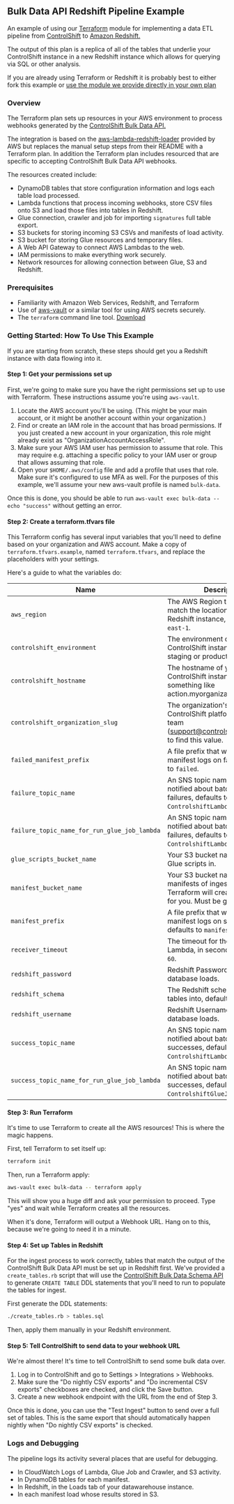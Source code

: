 ## Bulk Data API Redshift Pipeline Example
An example of using our [Terraform](https://www.terraform.io/) module for implementing a data ETL pipeline from [ControlShift](https://www.controlshiftlabs.com) to [Amazon Redshift.](https://aws.amazon.com/redshift/)

The output of this plan is a replica of all of the tables that underlie your ControlShift instance in a new Redshift instance which allows
for querying via SQL or other analysis.

If you are already using Terraform or Redshift it is probably best to either fork this example or [use the module we provide directly in your own plan](https://registry.terraform.io/modules/controlshift/controlshift-redshift-sync/aws/)

### Overview

The Terraform plan sets up resources in your AWS environment to process webhooks generated by the [ControlShift Bulk Data API.](https://developers.controlshiftlabs.com/#bulk-data)

The integration is based on the [aws-lambda-redshift-loader](https://github.com/awslabs/aws-lambda-redshift-loader) provided by
AWS but replaces the manual setup steps from their README with a Terraform plan. In addition the Terraform plan includes
resourced that are specific to accepting ControlShift Bulk Data API webhooks.

The resources created include:

- DynamoDB tables that store configuration information and logs each table load processed.
- Lambda functions that process incoming webhooks, store CSV files onto S3 and load those files into tables in Redshift.
- Glue connection, crawler and job for importing `signatures` full table export.
- S3 buckets for storing incoming S3 CSVs and manifests of load activity.
- S3 bucket for storing Glue resources and temporary files.
- A Web API Gateway to connect AWS Lambdas to the web.
- IAM permissions to make everything work securely.
- Network resources for allowing connection between Glue, S3 and Redshift.

### Prerequisites

- Familiarity with Amazon Web Services, Redshift, and Terraform
- Use of [aws-vault](https://github.com/99designs/aws-vault) or a similar tool for using AWS secrets securely.
- The `terraform` command line tool. [Download](https://www.terraform.io/downloads.html)

### Getting Started: How To Use This Example

If you are starting from scratch, these steps should get you a Redshift instance with data flowing into it.

#### Step 1: Get your permissions set up

First, we're going to make sure you have the right permissions set up to use with Terraform. These instructions assume you're using `aws-vault`.

1. Locate the AWS account you'll be using. (This might be your main account, or it might be another account within your organization.)
2. Find or create an IAM role in the account that has broad permissions. If you just created a new account in your organization, this role might already exist as "OrganizationAccountAccessRole".
3. Make sure your AWS IAM user has permission to assume that role. This may require e.g. attaching a specific policy to your IAM user or group that allows assuming that role.
4. Open your `$HOME/.aws/config` file and add a profile that uses that role. Make sure it's configured to use MFA as well. For the purposes of this example, we'll assume your new aws-vault profile is named `bulk-data`.

Once this is done, you should be able to run `aws-vault exec bulk-data -- echo "success"` without getting an error.

#### Step 2: Create a terraform.tfvars file

This Terraform config has several input variables that you'll need to define based on your organization and AWS account. Make a copy of `terraform.tfvars.example`, named `terraform.tfvars`, and replace the placeholders with your settings.

Here's a guide to what the variables do:

Name | Description
------------ | -------------
`aws_region` | The AWS Region to use. Should match the location of your Redshift instance, defaults to `us-east-1`.
`controlshift_environment` | The environment of your ControlShift instance. Either staging or production.
`controlshift_hostname` | The hostname of your ControlShift instance. Likely to be something like action.myorganization.org.
`controlshift_organization_slug` | The organization's slug in ControlShift platform. Ask support team (support@controlshiftlabs.com) to find this value.
`failed_manifest_prefix` | A file prefix that will be used for manifest logs on failure, defaults to `failed`.
`failure_topic_name` | An SNS topic name that will be notified about batch processing failures, defaults to `ControlshiftLambdaLoaderFailure`.
`failure_topic_name_for_run_glue_job_lambda` | An SNS topic name that will be notified about batch processing failures, defaults to `ControlshiftLambdaLoaderFailure`.
`glue_scripts_bucket_name` | Your S3 bucket name to store Glue scripts in.
`manifest_bucket_name` | Your S3 bucket name to store manifests of ingests processed in. Terraform will create this bucket for you. Must be globally unique.
`manifest_prefix` | A file prefix that will be used for manifest logs on success, defaults to `manifests`.
`receiver_timeout` | The timeout for the receiving Lambda, in seconds, defaults to `60`.
`redshift_password` | Redshift Password to use for database loads.
`redshift_schema` | The Redshift schema to load tables into, defaults to `public`.
`redshift_username` | Redshift Username to use for database loads.
`success_topic_name` | An SNS topic name that will be notified about batch processing successes, defaults to `ControlshiftLambdaLoaderSuccess`.
`success_topic_name_for_run_glue_job_lambda` | An SNS topic name that will be notified about batch processing successes, defaults to `ControlshiftGlueJobSuccess`.

#### Step 3: Run Terraform

It's time to use Terraform to create all the AWS resources! This is where the magic happens.

First, tell Terraform to set itself up:

```bash
terraform init
```

Then, run a Terraform apply:

```bash
aws-vault exec bulk-data -- terraform apply
```

This will show you a huge diff and ask your permission to proceed. Type "yes" and wait while Terraform creates all the resources.

When it's done, Terraform will output a Webhook URL. Hang on to this, because we're going to need it in a minute.

#### Step 4: Set up Tables in Redshift

For the ingest process to work correctly, tables that match the output of the ControlShift Bulk Data API must be set up
in Redshift first. We've provided a `create_tables.rb` script that will use the [ControlShift
Bulk Data Schema API](https://developers.controlshiftlabs.com/#bulk-data-schema) to generate `CREATE TABLE` DDL statements
that you'll need to run to populate the tables for ingest.

First generate the DDL statements:
```bash
./create_tables.rb > tables.sql
```

Then, apply them manually in your Redshift environment.

#### Step 5: Tell ControlShift to send data to your webhook URL

We're almost there! It's time to tell ControlShift to send some bulk data over.

1. Log in to ControlShift and go to Settings > Integrations > Webhooks.
2. Make sure the "Do nightly CSV exports" and "Do incremental CSV exports" checkboxes are checked, and click the Save button.
3. Create a new webhook endpoint with the URL from the end of Step 3.


Once this is done, you can use the "Test Ingest" button to send over a full set of tables. This is the same export that should automatically happen nightly when "Do nightly CSV exports" is checked.


### Logs and Debugging

The pipeline logs its activity several places that are useful for debugging.

- In CloudWatch Logs of Lambda, Glue Job and Crawler, and S3 activity.
- In DynamoDB tables for each manifest.
- In Redshift, in the Loads tab of your datawarehouse instance.
- In each manifest load whose results stored in S3.
